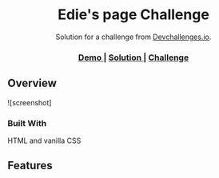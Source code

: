 <!-- Please update value in the {}  -->

<h1 align="center">Edie's page Challenge</h1>

<div align="center">
   Solution for a challenge from  <a href="http://devchallenges.io" target="_blank">Devchallenges.io</a>.
</div>

<div align="center">
  <h3>
    <a href="https://hardcore-galileo-4c1ae9.netlify.app/">
      Demo
    </a>
    <span> | </span>
    <a href="https://github.com/Atanas97/edie-s-page">
      Solution
    </a>
    <span> | </span>
    <a href="https://devchallenges.io/challenges/xobQBuf8zWWmiYMIAZe0">
      Challenge
    </a>
  </h3>
</div>


## Overview

![screenshot] 
              


### Built With

<!-- This section should list any major frameworks that you built your project using. Here are a few examples.-->

HTML and vanilla CSS

## Features

<!-- List the features of your application or follow the template. Don't share the figma file here :) -->
